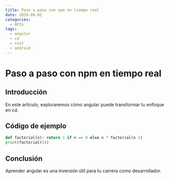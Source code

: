 ```yaml
---
title: Paso a paso con npm en tiempo real
date: 2029-08-02
categories:
  - APIs
tags:
  - angular
  - cd
  - rust
  - android
---
```


# Paso a paso con npm en tiempo real

## Introducción

En este artículo, exploraremos cómo angular puede transformar tu enfoque en cd.

## Código de ejemplo

```python
def factorial(n): return 1 if n == 0 else n * factorial(n-1)
print(factorial(5))
```

## Conclusión

Aprender angular es una inversión útil para tu carrera como desarrollador.